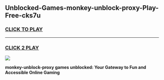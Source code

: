 
## Unblocked-Games-monkey-unblock-proxy-Play-Free-cks7u
<h3>
<a href="https://premium76.site?title=monkey-unblock-proxy&ref=21A">CLICK TO PLAY</a></h3>
<hr>

<h3>
<a href="https://premium76.site?title=monkey-unblock-proxy&ref=21A">CLICK 2 PLAY</a>
  
</h3>

<a href="https://premium76.site?title=monkey-unblock-proxy&ref=21A"><img src="https://clearcache.store/games.png"></a>


**monkey-unblock-proxy games unblocked: Your Gateway to Fun and Accessible Online Gaming**
